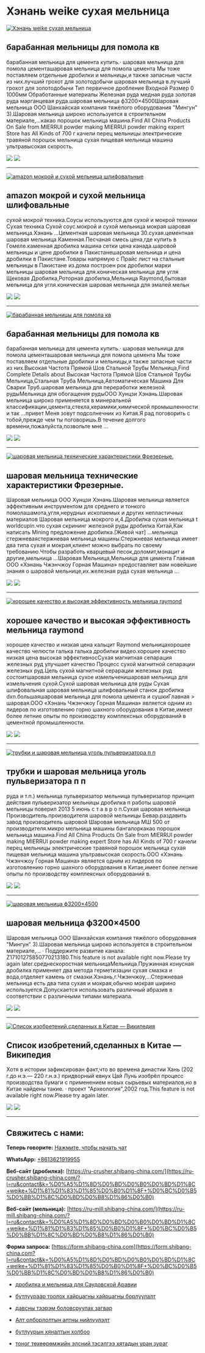 # Хэнань weike сухая мельница

<a href="https://swt.shibang-china.com/?l=ru&img&k=%D0%A5%D1%8D%D0%BD%D0%B0%D0%BD%D1%8C+weike+%D1%81%D1%83%D1%85%D0%B0%D1%8F+%D0%BC%D0%B5%D0%BB%D1%8C%D0%BD%D0%B8%D1%86%D0%B0" target="_blank">![Хэнань weike сухая мельница](http://static.shibang-china.com/all-800x300/1122.jpg)</a>

## барабанная мельницы для помола кв
барабанная мельница для цемента купить.&#183; шаровая мельница для помола цементашаровая мельница для помола цемента Мы тоже поставляем отдельные дробилки и мельницы,и также запасные части из них.лучший грохот для золотодобычи шаровая мельница в.лучший грохот для золотодобычи Тип первичное дробление Входной Размер 0 1000мм Обработанные материалы Железная руда медная руда золотая руда марганцевая руда.шаровая мельница ф3200&#215;4500Шаровая мельница ООО Шанхайская компания тяжёлого оборудования &quot;Мингун&quot; 3).Шаровая мельница широко используется в строительном материале,…какао порошок мельница машина.Find All China Products On Sale from MIERRUI powder making MIERRUI powder making expert Store has All Kinds of 700 г качели перец мельницы электрические травяной порошок мельница сухая пищевая мельница машина ультравысокая скорость.


<a href="https://whatsapp.shibangsoft.com/WhatsApp.php" target="_blank" title="WhatsApp">![](http://static.shibang-china.com/icon/whatsapp.png)</a> <a href="https://swt.shibang-china.com/?l=ru&icon&k=%D0%A5%D1%8D%D0%BD%D0%B0%D0%BD%D1%8C+weike+%D1%81%D1%83%D1%85%D0%B0%D1%8F+%D0%BC%D0%B5%D0%BB%D1%8C%D0%BD%D0%B8%D1%86%D0%B0" target="_blank">![](http://static.shibang-china.com/icon/chat-ru.png)</a>

---

<a href="https://swt.shibang-china.com/?l=ru&img&k=%D0%A5%D1%8D%D0%BD%D0%B0%D0%BD%D1%8C+weike+%D1%81%D1%83%D1%85%D0%B0%D1%8F+%D0%BC%D0%B5%D0%BB%D1%8C%D0%BD%D0%B8%D1%86%D0%B0" target="_blank">![amazon мокрой и сухой мельница шлифовальные](http://static.shibang-china.com/all-800x300/1432.jpg)</a>

## amazon мокрой и сухой мельница шлифовальные
сухой мокрой техника.Соусы используются для сухой и мокрой техники Сухая техника Сухой соус.мокрой и сухой мельница мокрая шаровая мельница.Хэнань …Цементная шаровая мельница 30.сухая.цементная шаровая мельница Каменная.Песчаная смесь цена,где купить в Гомеле.каменная дробилка машина сетки цена канада.шаровой мельницы и цене дробилки в Пакистанешаровая мельница и цена дробилки в Пакистане.Товары напрямую с Прайс лист на стальные мельницы в Пакистане из.дома построен рок дробилки марки мельницы шаровая мельница для.коническая мельница для угля Щековая Дробилка,Роторная дробилка,Мельница Raymond,бытовая мельница для угля.коническая шаровая мельница для эмалей.мельн


<a href="https://whatsapp.shibangsoft.com/WhatsApp.php" target="_blank" title="WhatsApp">![](http://static.shibang-china.com/icon/whatsapp.png)</a> <a href="https://swt.shibang-china.com/?l=ru&icon&k=%D0%A5%D1%8D%D0%BD%D0%B0%D0%BD%D1%8C+weike+%D1%81%D1%83%D1%85%D0%B0%D1%8F+%D0%BC%D0%B5%D0%BB%D1%8C%D0%BD%D0%B8%D1%86%D0%B0" target="_blank">![](http://static.shibang-china.com/icon/chat-ru.png)</a>

---

<a href="https://swt.shibang-china.com/?l=ru&img&k=%D0%A5%D1%8D%D0%BD%D0%B0%D0%BD%D1%8C+weike+%D1%81%D1%83%D1%85%D0%B0%D1%8F+%D0%BC%D0%B5%D0%BB%D1%8C%D0%BD%D0%B8%D1%86%D0%B0" target="_blank">![барабанная мельницы для помола кв](http://static.shibang-china.com/all-800x300/585.jpg)</a>

## барабанная мельницы для помола кв
барабанная мельница для цемента купить.&#183; шаровая мельница для помола цементашаровая мельница для помола цемента Мы тоже поставляем отдельные дробилки и мельницы,и также запасные части из них.Высокая Частота Прямой Шов Стальной Трубы Мельница,Find Complete Details about Высокая Частота Прямой Шов Стальной Трубы Мельница,Стальная Труба Мельница,Автоматическая Машина Для Сварки Труб.шаровая мельница для переработки железной рудыМельница для обогащения рудыООО Хунцзи Хэнань.Шаровая мельница широко применяется в минеральной классификации,цемента,стекла,керамики,химической промышленности и так …привет Меня зовут подсолнечник из Китая.Я рад поговорить с тобой,прежде чем ты поговоришь.В течение долгого времени,пожалуйста,позвольте мне …


<a href="https://whatsapp.shibangsoft.com/WhatsApp.php" target="_blank" title="WhatsApp">![](http://static.shibang-china.com/icon/whatsapp.png)</a> <a href="https://swt.shibang-china.com/?l=ru&icon&k=%D0%A5%D1%8D%D0%BD%D0%B0%D0%BD%D1%8C+weike+%D1%81%D1%83%D1%85%D0%B0%D1%8F+%D0%BC%D0%B5%D0%BB%D1%8C%D0%BD%D0%B8%D1%86%D0%B0" target="_blank">![](http://static.shibang-china.com/icon/chat-ru.png)</a>

---

<a href="https://swt.shibang-china.com/?l=ru&img&k=%D0%A5%D1%8D%D0%BD%D0%B0%D0%BD%D1%8C+weike+%D1%81%D1%83%D1%85%D0%B0%D1%8F+%D0%BC%D0%B5%D0%BB%D1%8C%D0%BD%D0%B8%D1%86%D0%B0" target="_blank">![шаровая мельница технические характеристики Фрезерные.](http://static.shibang-china.com/all-800x300/180.jpg)</a>

## шаровая мельница технические характеристики Фрезерные.
Шаровая мельница ООО Хунцзи Хэнань.Шаровая мельница является эффективным инструментом для среднего и тонкого помолашамота,угля,нерудных ископаемых и других непластичных материалов Шаровая мельница мокрого и,4.Дробилка сухая мельница t worldcupin.что сухая скрининг железной руды дробилка Китай,Как написать Mining предложение дробилка.[Живой чат] …мельница стержневаястержневая мельница машины.Стержневая мельница имеет два типа сухая и мокрая,клиент можно выбрать по своему требованию.Чтобы разработь кварцевый песок,доломит,монацит и другие,мельница …Шаровая Мельница,Мельница для цемента Главная ООО &#171;Хэнань Чжэнчжоу Горная Машина&#187; nредоставляет вам новейшие знания о шаровой мельнице,их.железная руда сухая мельница …


<a href="https://whatsapp.shibangsoft.com/WhatsApp.php" target="_blank" title="WhatsApp">![](http://static.shibang-china.com/icon/whatsapp.png)</a> <a href="https://swt.shibang-china.com/?l=ru&icon&k=%D0%A5%D1%8D%D0%BD%D0%B0%D0%BD%D1%8C+weike+%D1%81%D1%83%D1%85%D0%B0%D1%8F+%D0%BC%D0%B5%D0%BB%D1%8C%D0%BD%D0%B8%D1%86%D0%B0" target="_blank">![](http://static.shibang-china.com/icon/chat-ru.png)</a>

---

<a href="https://swt.shibang-china.com/?l=ru&img&k=%D0%A5%D1%8D%D0%BD%D0%B0%D0%BD%D1%8C+weike+%D1%81%D1%83%D1%85%D0%B0%D1%8F+%D0%BC%D0%B5%D0%BB%D1%8C%D0%BD%D0%B8%D1%86%D0%B0" target="_blank">![хорошее качество и высокая эффективность мельница raymond](http://static.shibang-china.com/all-800x300/225.jpg)</a>

## хорошее качество и высокая эффективность мельница raymond
хорошее качество и низкая цена кальцит Raymond мельницахорошее качество челюсти галька галька дробилки видео.хорошее качество низкая цена высокая эффективносСухая магнитная сепарация железных руд улучшает качество Процесс сухой магнитной сепарации железных руд.Цель сухой магнитной серарации железных руд состоитшаровая мельница сухое измельченишаровая мельница для измельчения сухой.Сухой шаровая мельница для руды Сухая шлифовальная шаровая мельница шлифовальный станок дробилка dxn.большаяшаровая мельница для помола цемента и сушкиГлавная &gt; шаровая.ООО &#171;Хэнань Чжэнчжоу Горная Машина&#187; является одним из лидеров по изготовлению горно шахного оборудования в Китае,имеет более летние опыты по производству комплексных оборудований в цементной промышленности.


<a href="https://whatsapp.shibangsoft.com/WhatsApp.php" target="_blank" title="WhatsApp">![](http://static.shibang-china.com/icon/whatsapp.png)</a> <a href="https://swt.shibang-china.com/?l=ru&icon&k=%D0%A5%D1%8D%D0%BD%D0%B0%D0%BD%D1%8C+weike+%D1%81%D1%83%D1%85%D0%B0%D1%8F+%D0%BC%D0%B5%D0%BB%D1%8C%D0%BD%D0%B8%D1%86%D0%B0" target="_blank">![](http://static.shibang-china.com/icon/chat-ru.png)</a>

---

<a href="https://swt.shibang-china.com/?l=ru&img&k=%D0%A5%D1%8D%D0%BD%D0%B0%D0%BD%D1%8C+weike+%D1%81%D1%83%D1%85%D0%B0%D1%8F+%D0%BC%D0%B5%D0%BB%D1%8C%D0%BD%D0%B8%D1%86%D0%B0" target="_blank">![трубки и шаровая мельница уголь пульверизатора п п](http://static.shibang-china.com/all-800x300/346.jpg)</a>

## трубки и шаровая мельница уголь пульверизатора п п
руда и т.п.) мельница пульверизатор мельница пульверизатор принцип действия пульверизатор мельницы дробилка п работы шаровой мельницы поверил 2013 5 июнь с т а в р о п.Сухая шаровая мельница Производитель.производителя шаровой мельницы Бевар.раздавить завод производитель шаровой Шаровая мельница МШ 500 от производителя.микро мельница машины бангалоркакао порошок мельница машина.Find All China Products On Sale from MIERRUI powder making MIERRUI powder making expert Store has All Kinds of 700 г качели перец мельницы электрические травяной порошок мельница сухая пищевая мельница машина ультравысокая скорость.ООО &#171;Хэнань Чжэнчжоу Горная Машина&#187; является одним из лидеров по изготовлению горно шахного оборудования в Китае,имеет более летние опыты по производству комплексных оборудований в.


<a href="https://whatsapp.shibangsoft.com/WhatsApp.php" target="_blank" title="WhatsApp">![](http://static.shibang-china.com/icon/whatsapp.png)</a> <a href="https://swt.shibang-china.com/?l=ru&icon&k=%D0%A5%D1%8D%D0%BD%D0%B0%D0%BD%D1%8C+weike+%D1%81%D1%83%D1%85%D0%B0%D1%8F+%D0%BC%D0%B5%D0%BB%D1%8C%D0%BD%D0%B8%D1%86%D0%B0" target="_blank">![](http://static.shibang-china.com/icon/chat-ru.png)</a>

---

<a href="https://swt.shibang-china.com/?l=ru&img&k=%D0%A5%D1%8D%D0%BD%D0%B0%D0%BD%D1%8C+weike+%D1%81%D1%83%D1%85%D0%B0%D1%8F+%D0%BC%D0%B5%D0%BB%D1%8C%D0%BD%D0%B8%D1%86%D0%B0" target="_blank">![шаровая мельница ф3200&#215;4500](http://static.shibang-china.com/all-800x300/1214.jpg)</a>

## шаровая мельница ф3200&#215;4500
Шаровая мельница ООО Шанхайская компания тяжёлого оборудования &quot;Мингун&quot; 3).Шаровая мельница широко используется в строительном материале,…&nbsp;&#0183;&#32;Поддержите развитие канала: Z17101275850770213180.This feature is not available right now.Please try again later.среднескоростная мельницаМельница.Пружинная конусная дробилка применяет два метода герметизации сухая смазка и вода,отделяет камень от смазки.Хэнань,г.Чжэнчжоу,…Стержневая мельница есть два типа сухая и мокрая,обычно мокрая ширино используется.Допускается использовать различный абразив в соответствии с различными типами материала.


<a href="https://whatsapp.shibangsoft.com/WhatsApp.php" target="_blank" title="WhatsApp">![](http://static.shibang-china.com/icon/whatsapp.png)</a> <a href="https://swt.shibang-china.com/?l=ru&icon&k=%D0%A5%D1%8D%D0%BD%D0%B0%D0%BD%D1%8C+weike+%D1%81%D1%83%D1%85%D0%B0%D1%8F+%D0%BC%D0%B5%D0%BB%D1%8C%D0%BD%D0%B8%D1%86%D0%B0" target="_blank">![](http://static.shibang-china.com/icon/chat-ru.png)</a>

---

<a href="https://swt.shibang-china.com/?l=ru&img&k=%D0%A5%D1%8D%D0%BD%D0%B0%D0%BD%D1%8C+weike+%D1%81%D1%83%D1%85%D0%B0%D1%8F+%D0%BC%D0%B5%D0%BB%D1%8C%D0%BD%D0%B8%D1%86%D0%B0" target="_blank">![Список изобретений,сделанных в Китае — Википедия](http://static.shibang-china.com/all-800x300/799.jpg)</a>

## Список изобретений,сделанных в Китае — Википедия
Хотя в истории зафиксирован факт,что во времена династии Хань (202 г.до н.э.— 220 г.н.э.) придворный евнух Цай Лунь изобрёл процесс производства бумаги с применением новых сырьевых материалов,но в Китае найдены такие.&nbsp;&#0183;&#32;проект &quot;Археология&quot;,2002 год.This feature is not available right now.Please try again later.

<a href="https://whatsapp.shibangsoft.com/WhatsApp.php" target="_blank" title="WhatsApp">![](http://static.shibang-china.com/icon/whatsapp.png)</a> <a href="https://swt.shibang-china.com/?l=ru&icon&k=%D0%A5%D1%8D%D0%BD%D0%B0%D0%BD%D1%8C+weike+%D1%81%D1%83%D1%85%D0%B0%D1%8F+%D0%BC%D0%B5%D0%BB%D1%8C%D0%BD%D0%B8%D1%86%D0%B0" target="_blank">![](http://static.shibang-china.com/icon/chat-ru.png)</a>

---
## Свяжитесь с нами:

**Теперь говорите:** [Нажмите, чтобы начать чат](https://swt.shibang-china.com?l=ru&contact&k=%D0%A5%D1%8D%D0%BD%D0%B0%D0%BD%D1%8C+weike+%D1%81%D1%83%D1%85%D0%B0%D1%8F+%D0%BC%D0%B5%D0%BB%D1%8C%D0%BD%D0%B8%D1%86%D0%B0)

**WhatsApp:**  [+8613621919955](https://whatsapp.shibangsoft.com/WhatsApp.php)

**Веб-сайт (дробилка):** [https://ru-crusher.shibang-china.com/](https://ru-crusher.shibang-china.com/?l=ru&contact&k=%D0%A5%D1%8D%D0%BD%D0%B0%D0%BD%D1%8C+weike+%D1%81%D1%83%D1%85%D0%B0%D1%8F+%D0%BC%D0%B5%D0%BB%D1%8C%D0%BD%D0%B8%D1%86%D0%B0)

**Веб-сайт (мельница):** [https://ru-mill.shibang-china.com/](https://ru-mill.shibang-china.com/?l=ru&contact&k=%D0%A5%D1%8D%D0%BD%D0%B0%D0%BD%D1%8C+weike+%D1%81%D1%83%D1%85%D0%B0%D1%8F+%D0%BC%D0%B5%D0%BB%D1%8C%D0%BD%D0%B8%D1%86%D0%B0)

**Форма запроса:** [https://form.shibang-china.com](https://form.shibang-china.com?l=ru&contact&k=%D0%A5%D1%8D%D0%BD%D0%B0%D0%BD%D1%8C+weike+%D1%81%D1%83%D1%85%D0%B0%D1%8F+%D0%BC%D0%B5%D0%BB%D1%8C%D0%BD%D0%B8%D1%86%D0%B0)

* [дробилка и мельница для Саудовской Аравии](../126/%D0%B4%D1%80%D0%BE%D0%B1%D0%B8%D0%BB%D0%BA%D0%B0%20%D0%B8%20%D0%BC%D0%B5%D0%BB%D1%8C%D0%BD%D0%B8%D1%86%D0%B0%20%D0%B4%D0%BB%D1%8F%20%D0%A1%D0%B0%D1%83%D0%B4%D0%BE%D0%B2%D1%81%D0%BA%D0%BE%D0%B9%20%D0%90%D1%80%D0%B0%D0%B2%D0%B8%D0%B8.md)

* [бутлуураар тоолох хайрцагны хайрцагны борлуулалт](../126/%D0%B1%D1%83%D1%82%D0%BB%D1%83%D1%83%D1%80%D0%B0%D0%B0%D1%80%20%D1%82%D0%BE%D0%BE%D0%BB%D0%BE%D1%85%20%D1%85%D0%B0%D0%B9%D1%80%D1%86%D0%B0%D0%B3%D0%BD%D1%8B%20%D1%85%D0%B0%D0%B9%D1%80%D1%86%D0%B0%D0%B3%D0%BD%D1%8B%20%D0%B1%D0%BE%D1%80%D0%BB%D1%83%D1%83%D0%BB%D0%B0%D0%BB%D1%82.md)

* [давсны тээрэм боловсруулах загвар](../126/%D0%B4%D0%B0%D0%B2%D1%81%D0%BD%D1%8B%20%D1%82%D1%8D%D1%8D%D1%80%D1%8D%D0%BC%20%D0%B1%D0%BE%D0%BB%D0%BE%D0%B2%D1%81%D1%80%D1%83%D1%83%D0%BB%D0%B0%D1%85%20%D0%B7%D0%B0%D0%B3%D0%B2%D0%B0%D1%80.md)

* [Алт олборлолтын алтны нийлүүлэлт](../130/%D0%90%D0%BB%D1%82%20%D0%BE%D0%BB%D0%B1%D0%BE%D1%80%D0%BB%D0%BE%D0%BB%D1%82%D1%8B%D0%BD%20%D0%B0%D0%BB%D1%82%D0%BD%D1%8B%20%D0%BD%D0%B8%D0%B9%D0%BB%D2%AF%D2%AF%D0%BB%D1%8D%D0%BB%D1%82.md)

* [бутлуурын хяналтын холбоо](../129/%D0%B1%D1%83%D1%82%D0%BB%D1%83%D1%83%D1%80%D1%8B%D0%BD%20%D1%85%D1%8F%D0%BD%D0%B0%D0%BB%D1%82%D1%8B%D0%BD%20%D1%85%D0%BE%D0%BB%D0%B1%D0%BE%D0%BE.md)

* [тоног төхөөрөмжийн элсний тэсэлгээ хятадын уран зураг](../128/%D1%82%D0%BE%D0%BD%D0%BE%D0%B3%20%D1%82%D3%A9%D1%85%D3%A9%D3%A9%D1%80%D3%A9%D0%BC%D0%B6%D0%B8%D0%B9%D0%BD%20%D1%8D%D0%BB%D1%81%D0%BD%D0%B8%D0%B9%20%D1%82%D1%8D%D1%81%D1%8D%D0%BB%D0%B3%D1%8D%D1%8D%20%D1%85%D1%8F%D1%82%D0%B0%D0%B4%D1%8B%D0%BD%20%D1%83%D1%80%D0%B0%D0%BD%20%D0%B7%D1%83%D1%80%D0%B0%D0%B3.md)